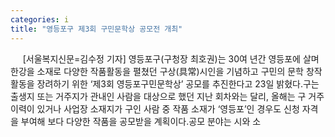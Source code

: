 ```yaml
---
categories: i
title: "영등포구 제3회 구민문학상 공모전 개최"
---
```

&nbsp;&nbsp;&nbsp;&nbsp; [서울복지신문=김수정 기자] 영등포구(구청장 최호권)는 30여 년간 영등포에 살며 한강을 소재로 다양한 작품활동을 펼쳤던 구상(具常)시인을 기념하고 구민의 문학 창작활동을 장려하기 위한 ‘제3회 영등포구민문학상’ 공모를 추진한다고 23일 밝혔다.구는 출생지 또는 거주지가 관내인 사람을 대상으로 했던 지난 회차와는 달리, 올해는 구 거주 이력이 있거나 사업장 소재지가 구인 사람 중 작품 소재가 ‘영등포’인 경우도 신청 자격을 부여해 보다 다양한 작품을 공모받을 계획이다.공모 분야는 시와 소